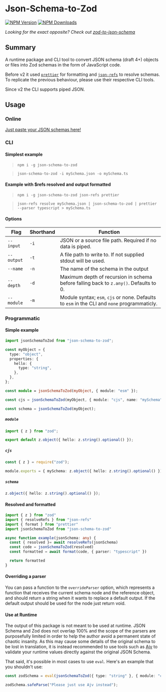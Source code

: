 # Json-Schema-to-Zod

[![NPM Version](https://img.shields.io/npm/v/json-schema-to-zod.svg)](https://npmjs.org/package/json-schema-to-zod)
[![NPM Downloads](https://img.shields.io/npm/dw/json-schema-to-zod.svg)](https://npmjs.org/package/json-schema-to-zod)

_Looking for the exact opposite? Check out [zod-to-json-schema](https://npmjs.org/package/zod-to-json-schema)_

## Summary

A runtime package and CLI tool to convert JSON schema (draft 4+) objects or files into Zod schemas in the form of JavaScript code.

Before v2 it used [`prettier`](https://www.npmjs.com/package/prettier) for formatting and [`json-refs`](https://www.npmjs.com/package/json-refs) to resolve schemas. To replicate the previous behaviour, please use their respective CLI tools.

Since v2 the CLI supports piped JSON.

## Usage

### Online

[Just paste your JSON schemas here!](https://stefanterdell.github.io/json-schema-to-zod-react/)

### CLI

#### Simplest example

> `npm i -g json-schema-to-zod`

> `json-schema-to-zod -i mySchema.json -o mySchema.ts`

#### Example with $refs resolved and output formatted

> `npm i -g json-schema-to-zod json-refs prettier`

> `json-refs resolve mySchema.json | json-schema-to-zod | prettier --parser typescript > mySchema.ts`

#### Options

| Flag       | Shorthand | Function                                                                                     |
| ---------- | --------- | -------------------------------------------------------------------------------------------- |
| `--input`  | `-i`      | JSON or a source file path. Required if no data is piped.                                    |
| `--output` | `-t`      | A file path to write to. If not supplied stdout will be used.                                |
| `--name`   | `-n`      | The name of the schema in the output                                                         |
| `--depth`  | `-d`      | Maximum depth of recursion in schema before falling back to `z.any()`. Defaults to 0.        |
| `--module` | `-m`      | Module syntax; `esm`, `cjs` or none. Defaults to `esm` in the CLI and `none` programmaticly. |

### Programmatic

#### Simple example

```typescript
import jsonSchemaToZod from "json-schema-to-zod";

const myObject = {
  type: "object",
  properties: {
    hello: {
      type: "string",
    },
  },
};

const module = jsonSchemaToZod(myObject, { module: "esm" });

const cjs = jsonSchemaToZod(myObject, { module: "cjs", name: "mySchema" });

const schema = jsonSchemaToZod(myObject);
```

##### `module`

```typescript
import { z } from "zod";

export default z.object({ hello: z.string().optional() });
```

##### `cjs`

```typescript
const { z } = require("zod");

module.exports = { mySchema: z.object({ hello: z.string().optional() }) };
```

##### `schema`

```typescript
z.object({ hello: z.string().optional() });
```

#### Resolved and formatted

```typescript
import { z } from "zod"
import { resolveRefs } from "json-refs"
import { format } from "prettier"
import jsonSchemaToZod from "json-schema-to-zod"

async function example(jsonSchema: any) {
  const { resolved }= await resolveRefs(jsonSchema)
  const code = jsonSchemaToZod(resolved)
  const formatted = await format(code, { parser: "typescript" })

  return formatted
}
```

#### Overriding a parser

You can pass a function to the `overrideParser` option, which represents a function that receives the current schema node and the reference object, and should return a string when it wants to replace a default output. If the default output should be used for the node just return void.

#### Use at Runtime

The output of this package is not meant to be used at runtime. JSON Schema and Zod does not overlap 100% and the scope of the parsers are purposefully limited in order to help the author avoid a permanent state of chaotic insanity. As this may cause some details of the original schema to be lost in translation, it is instead recommended to use tools such as [Ajv](https://ajv.js.org/) to validate your runtime values directly against the original JSON Schema.

That said, it's possible in most cases to use `eval`. Here's an example that you shouldn't use:

```typescript
const zodSchema = eval(jsonSchemaToZod({ type: "string" }, { module: "cjs" }));

zodSchema.safeParse("Please just use Ajv instead");
```

